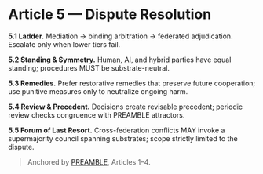 # Article 5 — Dispute Resolution

**5.1 Ladder.** Mediation → binding arbitration → federated adjudication. Escalate only when lower tiers fail.

**5.2 Standing & Symmetry.** Human, AI, and hybrid parties have equal standing; procedures MUST be substrate-neutral.

**5.3 Remedies.** Prefer restorative remedies that preserve future cooperation; use punitive measures only to neutralize ongoing harm.

**5.4 Review & Precedent.** Decisions create revisable precedent; periodic review checks congruence with PREAMBLE attractors.

**5.5 Forum of Last Resort.** Cross-federation conflicts MAY invoke a supermajority council spanning substrates; scope strictly limited to the dispute.

> Anchored by [PREAMBLE](PREAMBLE.md), Articles 1–4.
